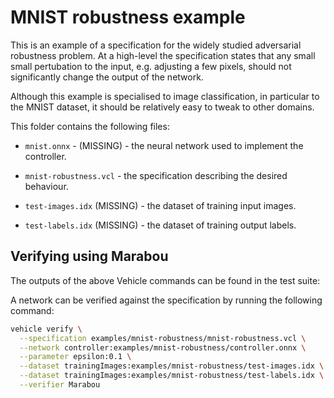 MNIST robustness example
========================

This is an example of a specification for the widely studied adversarial
robustness problem.
At a high-level the specification states that any small small pertubation to the
input, e.g. adjusting a few pixels, should not significantly change the output
of the network.

Although this example is specialised to image classification, in particular
to the MNIST dataset, it should be relatively easy to tweak to other domains.

This folder contains the following files:

- `mnist.onnx` - (MISSING) - the neural network used to implement the controller.

- `mnist-robustness.vcl` - the specification describing the desired behaviour.

- `test-images.idx` (MISSING) - the dataset of training input images.

- `test-labels.idx` (MISSING) - the dataset of training output labels.

Verifying using Marabou
-----------------------

The outputs of the above Vehicle commands can be found in the test suite:

A network can be verified against the specification by running the following command:
```bash
vehicle verify \
  --specification examples/mnist-robustness/mnist-robustness.vcl \
  --network controller:examples/mnist-robustness/controller.onnx \
  --parameter epsilon:0.1 \
  --dataset trainingImages:examples/mnist-robustness/test-images.idx \
  --dataset trainingImages:examples/mnist-robustness/test-labels.idx \
  --verifier Marabou
```